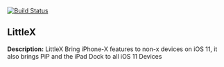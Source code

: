 [![Build Status](https://travis-ci.org/ioscreatix/LittleX.svg?branch=master)](https://travis-ci.org/ioscreatix/LittleX)
## LittleX
**Description:** LittleX Bring iPhone-X features to non-x devices on iOS 11, it also brings PiP and the iPad Dock to all iOS 11 Devices
